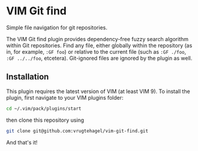 # VIM Git find

Simple file navigation for git repositories.

The VIM Git find plugin provides dependency-free fuzzy search algorithm within
Git repositories. Find any file, either globally within the repository (as in,
for example, `:GF foo`) or relative to the current file (such as `:GF ./foo`,
`:GF ../../foo`, etcetera). Git-ignored files are ignored by the plugin as
well.

## Installation

This plugin requires the latest version of VIM (at least VIM 9). To install the
plugin, first navigate to your VIM plugins folder:

```bash
cd ~/.vim/pack/plugins/start
```

then clone this repository using

```bash
git clone git@github.com:vrugtehagel/vim-git-find.git
```

And that's it!
